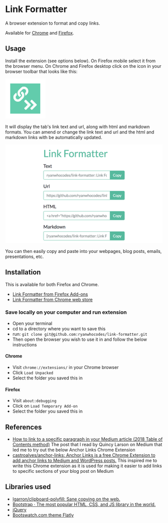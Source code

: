 # Link Formatter

A browser extension to format and copy links. 

Available for [Chrome](https://chrome.google.com/webstore/detail/link-formatter/ahppkjpijfgfcdpailnodpieckleplma) and [Firefox](https://addons.mozilla.org/en-US/firefox/addon/link-formatter/). 


## Usage

Install the extension (see options below). On Firefox mobile select it from the browser menu. On Chrome and Firefox desktop click on the icon in your browser toolbar that looks like this:

![Link Formatter icon](images/link-formatter-icon-128x128.png)

It will display the tab's link text and url, along with html and markdown formats. You can amend or change the link text and url and the html and markdown links with be automatically updated.

![screenshot](images/link-formatter-screenshot-1280x800px.png)

You can then easily copy and paste into your webpages, blog posts, emails, presentations, etc.

## Installation

This is available for both Firefox and Chrome.

- [Link Formatter from Firefox Add-ons](https://addons.mozilla.org/en-US/firefox/addon/link-formatter/)
- [Link Formatter from Chrome web store](https://chrome.google.com/webstore/detail/link-formatter/ahppkjpijfgfcdpailnodpieckleplma)

### Save locally on your computer and run extension

- Open your terminal
- cd to a directory where you want to save this
- run: `git clone git@github.com:ryanwhocodes/link-formatter.git`
- Then open the browser you wish to use it in and follow the below instructions

#### Chrome
- Visit `chrome://extensions/` in your Chrome browser
- Click `Load Unpacked`
- Select the folder you saved this in

#### Firefox
- Visit `about:debugging`
- Click on `Load Temporary Add-on`
- Select the folder you saved this in

## References

- [How to link to a specific paragraph in your Medium article (2018 Table of Contents method)](https://medium.freecodecamp.org/how-to-link-to-a-specific-paragraph-in-your-medium-article-2018-table-of-contents-method-e66595fea549) The post that I read by Quincy Larson on Medium that led me to try out the below Anchor Links Chrome Extension
- [castroalves/anchor-links: Anchor Links is a free Chrome Extension to add anchor links to Medium and WordPress posts.](https://github.com/castroalves/anchor-links) This inspired me to write this Chrome extension as it is used for making it easier to add links to specific sections of your blog post on Medium

## Libraries used

- [lgarron/clipboard-polyfill: Sane copying on the web.](https://github.com/lgarron/clipboard-polyfill)
- [Bootstrap · The most popular HTML, CSS, and JS library in the world.](https://getbootstrap.com/)
- [jQuery](https://jquery.com/)
- [Bootswatch.com theme Flatly](https://bootswatch.com/flatly/)

